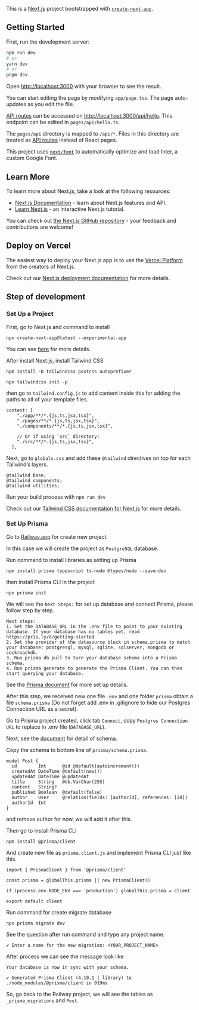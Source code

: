 This is a [Next.js](https://nextjs.org/) project bootstrapped with [`create-next-app`](https://github.com/vercel/next.js/tree/canary/packages/create-next-app).

## Getting Started

First, run the development server:

```bash
npm run dev
# or
yarn dev
# or
pnpm dev
```

Open [http://localhost:3000](http://localhost:3000) with your browser to see the result.

You can start editing the page by modifying `app/page.tsx`. The page auto-updates as you edit the file.

[API routes](https://nextjs.org/docs/api-routes/introduction) can be accessed on [http://localhost:3000/api/hello](http://localhost:3000/api/hello). This endpoint can be edited in `pages/api/hello.ts`.

The `pages/api` directory is mapped to `/api/*`. Files in this directory are treated as [API routes](https://nextjs.org/docs/api-routes/introduction) instead of React pages.

This project uses [`next/font`](https://nextjs.org/docs/basic-features/font-optimization) to automatically optimize and load Inter, a custom Google Font.

## Learn More

To learn more about Next.js, take a look at the following resources:

- [Next.js Documentation](https://nextjs.org/docs) - learn about Next.js features and API.
- [Learn Next.js](https://nextjs.org/learn) - an interactive Next.js tutorial.

You can check out [the Next.js GitHub repository](https://github.com/vercel/next.js/) - your feedback and contributions are welcome!

## Deploy on Vercel

The easiest way to deploy your Next.js app is to use the [Vercel Platform](https://vercel.com/new?utm_medium=default-template&filter=next.js&utm_source=create-next-app&utm_campaign=create-next-app-readme) from the creators of Next.js.

Check out our [Next.js deployment documentation](https://nextjs.org/docs/deployment) for more details.

## Step of development

### Set Up a Project

First, go to Next.js and command to install

```
npx create-next-app@latest --experimental-app
```

You can see [here](https://beta.nextjs.org/docs/installation) for more details.

After install Next.js, install Tailwind CSS

```
npm install -D tailwindcss postcss autoprefixer
```

```
npx tailwindcss init -p
```

then go to `tailwind.config.js` to add content inside this for adding the paths to all of your template files.

```
content: [
    "./app/**/*.{js,ts,jsx,tsx}",
    "./pages/**/*.{js,ts,jsx,tsx}",
    "./components/**/*.{js,ts,jsx,tsx}",
 
    // Or if using `src` directory:
    "./src/**/*.{js,ts,jsx,tsx}",
  ],
```

Next, go to `globals.css` and add these `@tailwind` directives on top for each Tailwind’s layers.

```
@tailwind base;
@tailwind components;
@tailwind utilities;
```

Run your build process with `npm run dev`

Check out our [Tailwind CSS documentation for Next.js](https://tailwindcss.com/docs/guides/nextjs) for more details.

### Set Up Prisma

Go to [Railway.app](https://railway.app) for create new project.

In this case we will create the project as `PostgreSQL` database.

Run command to install libraries as setting up Prisma

```
npm install prisma typescript ts-node @types/node --save-dev
```

then install Prisma CLI in the project

```
npx prisma init
```

We will see the `Next Steps:` for set up database and connect Prisma, please follow step by step.

```
Next steps:
1. Set the DATABASE_URL in the .env file to point to your existing database. If your database has no tables yet, read https://pris.ly/d/getting-started
2. Set the provider of the datasource block in schema.prisma to match your database: postgresql, mysql, sqlite, sqlserver, mongodb or cockroachdb.
3. Run prisma db pull to turn your database schema into a Prisma schema.
4. Run prisma generate to generate the Prisma Client. You can then start querying your database.
```

See the [Prisma document](https://www.prisma.io/docs/getting-started/quickstart) for more set up details.

After this step, we received new one file `.env` and one folder `prisma` obtain a file `schema.prisma` (Do not forget add .env in .gitignore to hide our Postgres Connection URL as a secret).

Go to Prisma project created, click tab `Connect`, copy `Postgres Connection URL` to replace in .env file (`DATABASE_URL`).

Next, see the [document](https://www.prisma.io/docs/getting-started/setup-prisma/start-from-scratch/relational-databases/using-prisma-migrate-typescript-postgres) for detail of schema.

Copy the schema to bottom line of `prisma/schema.prisma`.

```
model Post {
  id        Int      @id @default(autoincrement())
  createdAt DateTime @default(now())
  updatedAt DateTime @updatedAt
  title     String   @db.VarChar(255)
  content   String?
  published Boolean  @default(false)
  author    User     @relation(fields: [authorId], references: [id])
  authorId  Int
}
```

and remove author for now, we will add it after this.

Then go to install Prisma CLI

```
npm install @prisma/client
```

And create new file as `prisma.client.js` and implement Prisma CLI just like this.

```
import { PrismaClient } from '@prisma/client'

const prisma = globalThis.prisma || new PrismaClient()

if (process.env.NODE_ENV === 'production') globalThis.prisma = client

export default client
```

Run command for create migrate database

```
npx prisma migrate dev
```

See the question after run command and type any project name.

```
✔ Enter a name for the new migration: <YOUR_PROJECT_NAME>
```

After process we can see the message look like

```
Your database is now in sync with your schema.

✔ Generated Prisma Client (4.10.1 | library) to ./node_modules/@prisma/client in 919ms
```

So, go back to the Railway project, we will see the tables as `_prisma_migrations` and `Post`.


